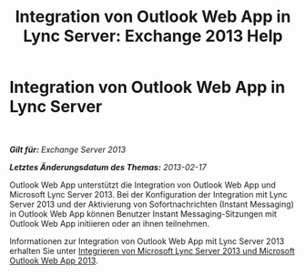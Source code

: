 ﻿---
title: 'Integration von Outlook Web App in Lync Server: Exchange 2013 Help'
TOCTitle: Integration von Outlook Web App in Lync Server
ms:assetid: 3aef7838-461b-4955-a62a-f30a9e02e20e
ms:mtpsurl: https://technet.microsoft.com/de-de/library/JJ983446(v=EXCHG.150)
ms:contentKeyID: 52062857
ms.date: 04/24/2018
mtps_version: v=EXCHG.150
ms.translationtype: HT
---

# Integration von Outlook Web App in Lync Server

 

_**Gilt für:** Exchange Server 2013_

_**Letztes Änderungsdatum des Themas:** 2013-02-17_

Outlook Web App unterstützt die Integration von Outlook Web App und Microsoft Lync Server 2013. Bei der Konfiguration der Integration mit Lync Server 2013 und der Aktivierung von Sofortnachrichten (Instant Messaging) in Outlook Web App können Benutzer Instant Messaging-Sitzungen mit Outlook Web App initiieren oder an ihnen teilnehmen.

Informationen zur Integration von Outlook Web App mit Lync Server 2013 erhalten Sie unter [Integrieren von Microsoft Lync Server 2013 und Microsoft Outlook Web App 2013](https://go.microsoft.com/fwlink/p/?linkid=280418).

